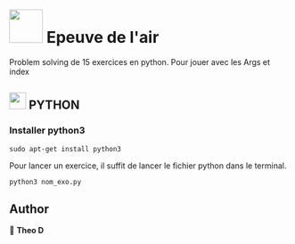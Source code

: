 # <img src="https://o.remove.bg/downloads/d4fb46a8-ca9e-48c5-80fc-04b96318df53/image-removebg-preview.png" width="60"> Epeuve de l'air

Problem solving de 15 exercices en python. Pour jouer avec les Args et index


## <img src="https://external-content.duckduckgo.com/iu/?u=https%3A%2F%2Fpluspng.com%2Fimg-png%2Fpython-logo-png-open-2000.png&f=1&nofb=1&ipt=c4e3115fe5ee608c5600f628ed83b64a367b2d65916bc733846a538a318a1214&ipo=images" width="30"> PYTHON


### Installer python3 

    sudo apt-get install python3



Pour lancer un exercice, il suffit de lancer le fichier python dans le terminal.

```
python3 nom_exo.py 
```


## Author

👤 **Theo D**